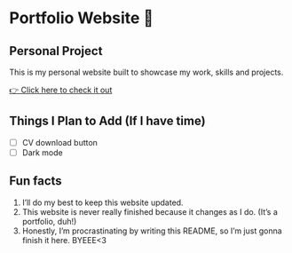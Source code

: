 # Portfolio Website 🌸
## Personal Project

This is my personal website built to showcase my work, skills and projects.

[👉 Click here to check it out](https://a104437ana.github.io/)

## Things I Plan to Add (If I have time)
- [ ] CV download button
- [ ] Dark mode

## Fun facts
1. I’ll do my best to keep this website updated.
2. This website is never really finished because it changes as I do. (It’s a portfolio, duh!)
3. Honestly, I’m procrastinating by writing this README, so I’m just gonna finish it here. BYEEE<3
